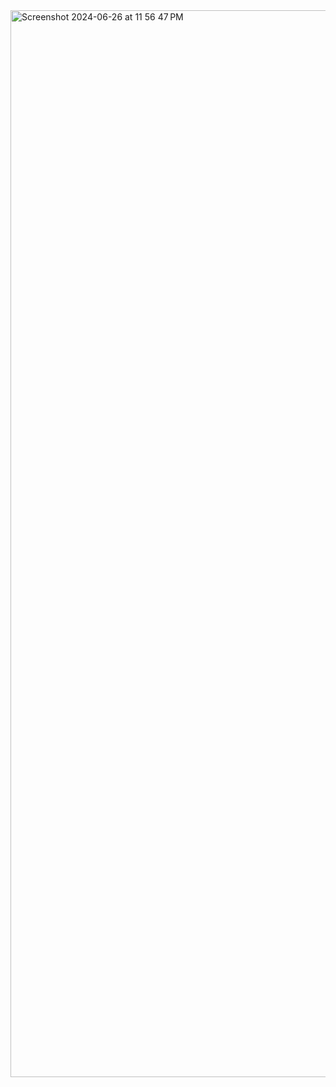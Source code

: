
<img width="1707" alt="Screenshot 2024-06-26 at 11 56 47 PM" src="https://github.com/Ravichandra89/PostgreSQL/assets/134200599/aff1d48c-4f35-48d0-b99e-376d7e054eca">
